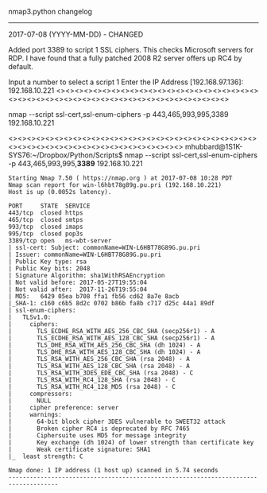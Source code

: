 nmap3.python changelog

------------------------------------------------------------------------------------
2017-07-08 (YYYY-MM-DD) - CHANGED

Added port 3389 to script 1 SSL ciphers. This checks Microsoft servers for RDP. I have found that a fully patched 2008 R2 server offers up RC4 by default.

Input a number to select a script 1
Enter the IP Address [192.168.97.136]: 192.168.10.221
<><><><><><><><><><><><><><><><><><><><><><><><><><><><><><><><><><><><><><><><><><><><><><>

nmap --script ssl-cert,ssl-enum-ciphers -p 443,465,993,995,3389 192.168.10.221

<><><><><><><><><><><><><><><><><><><><><><><><><><><><><><><><><><><><><><><><><><><><><><>
mhubbard@1S1K-SYS76:~/Dropbox/Python/Scripts$ nmap --script ssl-cert,ssl-enum-ciphers -p 443,465,993,995,**3389** 192.168.10.221
```
Starting Nmap 7.50 ( https://nmap.org ) at 2017-07-08 10:28 PDT
Nmap scan report for win-l6hbt78g89g.pu.pri (192.168.10.221)
Host is up (0.0052s latency).

PORT     STATE  SERVICE
443/tcp  closed https
465/tcp  closed smtps
993/tcp  closed imaps
995/tcp  closed pop3s
3389/tcp open   ms-wbt-server
| ssl-cert: Subject: commonName=WIN-L6HBT78G89G.pu.pri
| Issuer: commonName=WIN-L6HBT78G89G.pu.pri
| Public Key type: rsa
| Public Key bits: 2048
| Signature Algorithm: sha1WithRSAEncryption
| Not valid before: 2017-05-27T19:55:04
| Not valid after:  2017-11-26T19:55:04
| MD5:   6429 05ea b708 ffa1 fb56 cd62 8a7e 8acb
|_SHA-1: c160 c6b5 8d2c 0702 b86b fa8b c717 d25c 44a1 89df
| ssl-enum-ciphers: 
|   TLSv1.0: 
|     ciphers: 
|       TLS_ECDHE_RSA_WITH_AES_256_CBC_SHA (secp256r1) - A
|       TLS_ECDHE_RSA_WITH_AES_128_CBC_SHA (secp256r1) - A
|       TLS_DHE_RSA_WITH_AES_256_CBC_SHA (dh 1024) - A
|       TLS_DHE_RSA_WITH_AES_128_CBC_SHA (dh 1024) - A
|       TLS_RSA_WITH_AES_256_CBC_SHA (rsa 2048) - A
|       TLS_RSA_WITH_AES_128_CBC_SHA (rsa 2048) - A
|       TLS_RSA_WITH_3DES_EDE_CBC_SHA (rsa 2048) - C
|       TLS_RSA_WITH_RC4_128_SHA (rsa 2048) - C
|       TLS_RSA_WITH_RC4_128_MD5 (rsa 2048) - C
|     compressors: 
|       NULL
|     cipher preference: server
|     warnings: 
|       64-bit block cipher 3DES vulnerable to SWEET32 attack
|       Broken cipher RC4 is deprecated by RFC 7465
|       Ciphersuite uses MD5 for message integrity
|       Key exchange (dh 1024) of lower strength than certificate key
|       Weak certificate signature: SHA1
|_  least strength: C

Nmap done: 1 IP address (1 host up) scanned in 5.74 seconds
------------------------------------------------------------------------------------
```
